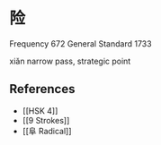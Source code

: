 # 险
Frequency 672
General Standard 1733

xiǎn
narrow pass, strategic point

## References
- [[HSK 4]]
- [[9 Strokes]]
- [[阜 Radical]]